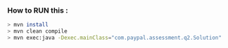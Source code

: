 ### How to RUN this : 

```bash
> mvn install
> mvn clean compile
> mvn exec:java -Dexec.mainClass="com.paypal.assessment.q2.Solution"
```